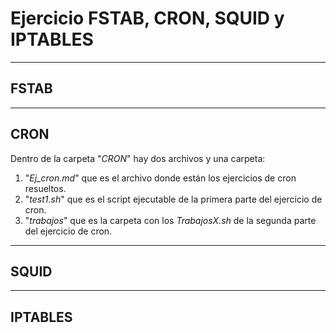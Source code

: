 # Ejercicio FSTAB, CRON, SQUID y IPTABLES

---

## FSTAB



---

## CRON 

Dentro de la carpeta "_CRON_" hay dos archivos y una carpeta:

1. "_Ej_cron.md_" que es el archivo donde están los ejercicios de cron resueltos.
2. "_test1.sh_" que es el script ejecutable de la primera parte del ejercicio de cron.
3. "_trabajos_" que es la carpeta con los _TrabajosX.sh_ de la segunda parte del ejercicio de cron.

---

## SQUID



---

## IPTABLES



